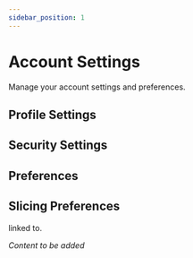 ```yaml
---
sidebar_position: 1
---
```


# Account Settings

Manage your account settings and preferences.

## Profile Settings

## Security Settings

## Preferences

## Slicing Preferences
linked to.

*Content to be added*
